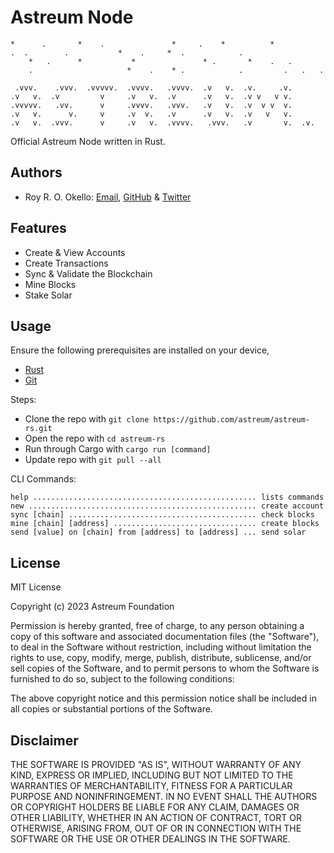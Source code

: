 # Astreum Node

```
*      .       *    .               *     .    *          *
.  .        .           *    .     *  .            .
    *   .      *           *               * .       *    .   .
    .                     *    .    * .            .         .   .   .

 .vvv.    .vvv.  .vvvvv.  .vvvv.   .vvvv.  .v   v.  .v.     .v.
.v   v.  .v         v     .v   v.  .v      .v   v.  .v v   v v.
.vvvvv.   .vv.      v     .vvvv.   .vvv.   .v   v.  .v  v v  v.
.v   v.      v.     v     .v  v.   .v      .v   v.  .v   v   v.
.v   v.  .vvv.      v     .v   v.  .vvvv.   .vvv.   .v       v.  .v.
```

Official Astreum Node written in Rust.

## Authors

- Roy R. O. Okello: [Email](mailto:royokello@protonmail.com), [GitHub](https://github.com/royokello) & [Twitter](https://twitter.com/RealOkello)

## Features

- Create & View Accounts
- Create Transactions
- Sync & Validate the Blockchain
- Mine Blocks
- Stake Solar

## Usage

Ensure the following prerequisites are installed on your device,

- [Rust](https://www.rust-lang.org/tools/install)
- [Git](https://git-scm.com/downloads)

Steps:

- Clone the repo with `git clone https://github.com/astreum/astreum-rs.git`
- Open the repo with `cd astreum-rs`
- Run through Cargo with `cargo run [command]`
- Update repo with `git pull --all`

CLI Commands:

```
help .................................................. lists commands
new ................................................... create account
sync [chain] .......................................... check blocks
mine [chain] [address] ................................ create blocks
send [value] on [chain] from [address] to [address] ... send solar
```

## License

MIT License

Copyright (c) 2023 Astreum Foundation

Permission is hereby granted, free of charge, to any person obtaining a copy
of this software and associated documentation files (the "Software"), to deal
in the Software without restriction, including without limitation the rights
to use, copy, modify, merge, publish, distribute, sublicense, and/or sell
copies of the Software, and to permit persons to whom the Software is
furnished to do so, subject to the following conditions:

The above copyright notice and this permission notice shall be included in all
copies or substantial portions of the Software.

## Disclaimer

THE SOFTWARE IS PROVIDED "AS IS", WITHOUT WARRANTY OF ANY KIND, EXPRESS OR
IMPLIED, INCLUDING BUT NOT LIMITED TO THE WARRANTIES OF MERCHANTABILITY,
FITNESS FOR A PARTICULAR PURPOSE AND NONINFRINGEMENT. IN NO EVENT SHALL THE
AUTHORS OR COPYRIGHT HOLDERS BE LIABLE FOR ANY CLAIM, DAMAGES OR OTHER
LIABILITY, WHETHER IN AN ACTION OF CONTRACT, TORT OR OTHERWISE, ARISING FROM,
OUT OF OR IN CONNECTION WITH THE SOFTWARE OR THE USE OR OTHER DEALINGS IN THE
SOFTWARE.
